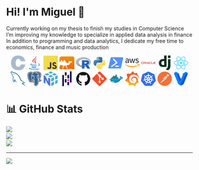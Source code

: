 # Hi! I'm Miguel 🤝
Currently working on my thesis to finish my studies in Computer Science<br>I’m improving my knowledge to specialize in applied data analysis in finance<br> In addition to programming and data analytics, I dedicate my free time to economics, finance and music production

<p align="center"> 
  <img src="https://raw.githubusercontent.com/devicons/devicon/master/icons/c/c-original.svg" width="40" height="40"/> 
  <img src="https://raw.githubusercontent.com/devicons/devicon/master/icons/java/java-original.svg" width="40" height="40"/> 
  <img src="https://raw.githubusercontent.com/devicons/devicon/master/icons/javascript/javascript-original.svg" width="40" height="40"/> 
  <img src="https://raw.githubusercontent.com/devicons/devicon/master/icons/ocaml/ocaml-original.svg" width="40" height="40"/> 
  <img src="https://raw.githubusercontent.com/devicons/devicon/master/icons/r/r-original.svg" width="40" height="40"/> 
  <img src="https://raw.githubusercontent.com/devicons/devicon/master/icons/python/python-original.svg" width="40" height="40"/> 
  <img src="https://raw.githubusercontent.com/devicons/devicon/master/icons/powershell/powershell-original.svg" width="40" height="40"/> 
  <img src="https://raw.githubusercontent.com/devicons/devicon/master/icons/amazonwebservices/amazonwebservices-original-wordmark.svg" width="40" height="40"/>
  <img src="https://raw.githubusercontent.com/devicons/devicon/master/icons/oracle/oracle-original.svg" width="40" height="40"/> 
  <img src="https://raw.githubusercontent.com/devicons/devicon/master/icons/django/django-plain.svg" width="40" height="40"/> 
  <img src="https://raw.githubusercontent.com/devicons/devicon/master/icons/react/react-original.svg" width="40" height="40"/> 
  <img src="https://raw.githubusercontent.com/devicons/devicon/master/icons/mysql/mysql-original.svg" width="40" height="40"/> 
  <img src="https://raw.githubusercontent.com/devicons/devicon/master/icons/postgresql/postgresql-original.svg" width="40" height="40"/> 
  <img src="https://raw.githubusercontent.com/devicons/devicon/master/icons/numpy/numpy-original.svg" width="40" height="40"/> 
  <img src="https://raw.githubusercontent.com/devicons/devicon/master/icons/pandas/pandas-original.svg" width="40" height="40"/> 
  <img src="https://raw.githubusercontent.com/devicons/devicon/master/icons/github/github-original.svg" width="40" height="40"/> 
  <img src="https://raw.githubusercontent.com/devicons/devicon/master/icons/git/git-original.svg" width="40" height="40"/> 
  <img src="https://raw.githubusercontent.com/devicons/devicon/master/icons/docker/docker-original.svg" width="40" height="40"/> 
  <img src="https://raw.githubusercontent.com/devicons/devicon/master/icons/grafana/grafana-original.svg" width="40" height="40"/> 
  <img src="https://raw.githubusercontent.com/devicons/devicon/master/icons/kubernetes/kubernetes-original.svg" width="40" height="40"/> 
  <img src="https://raw.githubusercontent.com/devicons/devicon/master/icons/postman/postman-original.svg" width="40" height="40"/> 
  <img src="https://raw.githubusercontent.com/devicons/devicon/master/icons/vagrant/vagrant-original.svg" width="40" height="40"/> 
</p>


# 📊 GitHub Stats
![](https://github-readme-stats.vercel.app/api?username=miguelalvarezz&theme=tokyonight&hide_border=false&include_all_commits=false&count_private=false)<br/>
![](https://nirzak-streak-stats.vercel.app/?user=miguelalvarezz&theme=tokyonight&hide_border=false)<br/>
![](https://github-readme-stats.vercel.app/api/top-langs/?username=miguelalvarezz&theme=tokyonight&hide_border=false&include_all_commits=false&count_private=false&layout=compact)

---
[![](https://visitcount.itsvg.in/api?id=miguelalvarezz&icon=0&color=0)](https://visitcount.itsvg.in)

<!-- Proudly created with GPRM ( https://gprm.itsvg.in ) -->

